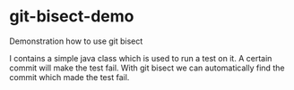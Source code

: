 # git-bisect-demo
Demonstration how to use git bisect

I contains a simple java class which is used to run a test on it.
A certain commit will make the test fail.
With git bisect we can automatically find the commit which made the test fail.
